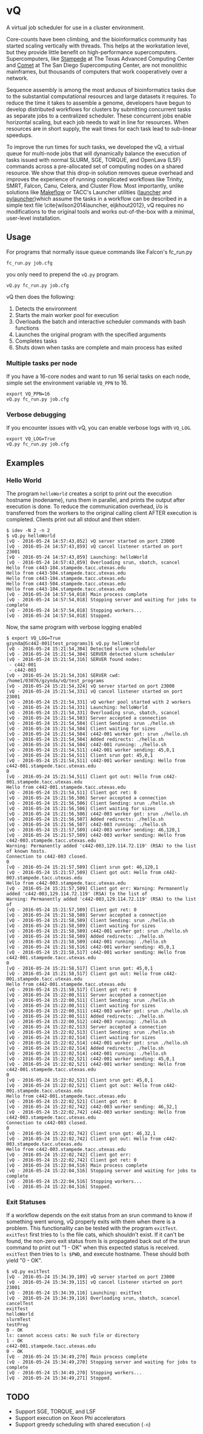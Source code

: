 # vQ
A virtual job scheduler for use in a cluster environment.

Core-counts have been climbing, and the bioinformatics community has started scaling vertically with threads.
This helps at the workstation level, but they provide little benefit on high-performance supercomputers.
Supercomputers, like [Stampede](https://portal.tacc.utexas.edu/user-guides/stampede) at The Texas Advanced Computing Center and [Comet](http://www.sdsc.edu/support/user_guides/comet.html) at The San Diego Supercomputing Center, are not monolithic mainframes, but thousands of computers that work cooperatively over a network.

Sequence assembly is among the most arduous of bioinformatics tasks due to the substantial computational resources and large datasets it requires.
To reduce the time it takes to assemble a genome, developers have begun to develop distributed workflows for clusters by submitting concurrent tasks as separate jobs to a centralized scheduler.
These concurrent jobs enable horizontal scaling, but each job needs to wait in line for resources.
When resources are in short supply, the wait times for each task lead to sub-linear speedups.

To improve the run times for such tasks, we developed the vQ, a virtual queue for multi-node jobs that will dynamically balance the execution of tasks issued with normal SLURM, SGE, TORQUE, and OpenLava (LSF) commands across a pre-allocated set of computing nodes on a shared resource.
We show that this drop-in solution removes queue overhead and improves the experience of running complicated workflows like Trinity, SMRT, Falcon, Canu, Celera, and Cluster Flow.
Most importantly, unlike solutions like [Makeflow](http://ccl.cse.nd.edu/software/makeflow/) or TACC's Launcher utilities ([launcher](https://github.com/TACC/launcher) and [pylauncher](https://github.com/TACC/pylauncher))which assume the tasks in a workflow can be described in a simple text file \cite{wilson2014launcher, eijkhout2012}, vQ requires no modifications to the original tools and works out-of-the-box with a minimal, user-level installation.

## Usage

For programs that normally issue queue commands like Falcon's fc_run.py

```shell
fc_run.py job.cfg
```

you only need to prepend the `vQ.py` program.

```shell
vQ.py fc_run.py job.cfg
```

vQ then does the following:
1. Detects the environment
2. Starts the main worker pool for execution
3. Overloads the batch and interactive scheduler commands with bash functions
4. Launches the original program with the specified arguments
5. Completes tasks
6. Shuts down when tasks are complete and main process has exited

### Multiple tasks per node

If you have a 16-core nodes and want to run 16 serial tasks on each node, simple set the environment variable `VQ_PPN` to 16.

```shell
export VQ_PPN=16
vQ.py fc_run.py job.cfg
```

### Verbose debugging

If you encounter issues with vQ, you can enable verbose logs with `VQ_LOG`.

```shell
export VQ_LOG=True
vQ.py fc_run.py job.cfg
```

## Examples

### Hello World

The program `helloWorld` creates a script to print out the execution hostname (nodename), runs them in parallel, and prints the output after execution is done.
To reduce the communication overhead, i/o is transferred from the workers to the original calling client AFTER execution is completed. Clients print out all stdout and then stderr.

```shell
$ idev -N 2 -n 2
$ vQ.py helloWorld
[vQ - 2016-05-24 14:57:43,852] vQ server started on port 23000
[vQ - 2016-05-24 14:57:43,859] vQ cancel listener started on port 23001
[vQ - 2016-05-24 14:57:43,859] Launching: helloWorld
[vQ - 2016-05-24 14:57:43,859] Overloading srun, sbatch, scancel
Hello from c443-104.stampede.tacc.utexas.edu
Hello from c443-504.stampede.tacc.utexas.edu
Hello from c443-104.stampede.tacc.utexas.edu
Hello from c443-504.stampede.tacc.utexas.edu
Hello from c443-104.stampede.tacc.utexas.edu
[vQ - 2016-05-24 14:57:54,018] Main process complete
[vQ - 2016-05-24 14:57:54,018] Stopping server and waiting for jobs to complete
[vQ - 2016-05-24 14:57:54,018] Stopping workers...
[vQ - 2016-05-24 14:57:54,018] Stopped.
```

Now, the same program with verbose logging enabled

```shell
$ export VQ_LOG=True
gzynda@Sc442-001[test_programs]$ vQ.py helloWorld
[vQ - 2016-05-24 15:21:54,304] Detected slurm scheduler
[vQ - 2016-05-24 15:21:54,304] SERVER detected slurm scheduler
[vQ - 2016-05-24 15:21:54,316] SERVER found nodes:
 - c442-001
 - c442-003
[vQ - 2016-05-24 15:21:54,316] SERVER cwd: /home1/03076/gzynda/vQ/test_programs
[vQ - 2016-05-24 15:21:54,324] vQ server started on port 23000
[vQ - 2016-05-24 15:21:54,331] vQ cancel listener started on port 23001
[vQ - 2016-05-24 15:21:54,331] vQ worker pool started with 2 workers
[vQ - 2016-05-24 15:21:54,331] Launching: helloWorld
[vQ - 2016-05-24 15:21:54,331] Overloading srun, sbatch, scancel
[vQ - 2016-05-24 15:21:54,503] Server accepted a connection
[vQ - 2016-05-24 15:21:54,504] Client Sending: srun ./hello.sh
[vQ - 2016-05-24 15:21:54,504] Client waiting for sizes
[vQ - 2016-05-24 15:21:54,504] c442-001 worker got: srun ./hello.sh
[vQ - 2016-05-24 15:21:54,504] Added redirects: ./hello.sh
[vQ - 2016-05-24 15:21:54,504] c442-001 running: ./hello.sh
[vQ - 2016-05-24 15:21:54,511] c442-001 worker sending: 45,0,1
[vQ - 2016-05-24 15:21:54,511] Client srun got: 45,0,1
[vQ - 2016-05-24 15:21:54,511] c442-001 worker sending: Hello from c442-001.stampede.tacc.utexas.edu
0
[vQ - 2016-05-24 15:21:54,511] Client got out: Hello from c442-001.stampede.tacc.utexas.edu
Hello from c442-001.stampede.tacc.utexas.edu
[vQ - 2016-05-24 15:21:54,511] Client got ret: 0
[vQ - 2016-05-24 15:21:56,506] Server accepted a connection
[vQ - 2016-05-24 15:21:56,506] Client Sending: srun ./hello.sh
[vQ - 2016-05-24 15:21:56,506] Client waiting for sizes
[vQ - 2016-05-24 15:21:56,506] c442-003 worker got: srun ./hello.sh
[vQ - 2016-05-24 15:21:56,507] Added redirects: ./hello.sh
[vQ - 2016-05-24 15:21:56,507] c442-003 running: ./hello.sh
[vQ - 2016-05-24 15:21:57,509] c442-003 worker sending: 46,120,1
[vQ - 2016-05-24 15:21:57,509] c442-003 worker sending: Hello from c442-003.stampede.tacc.utexas.edu
Warning: Permanently added 'c442-003,129.114.72.119' (RSA) to the list of known hosts.
Connection to c442-003 closed.
0
[vQ - 2016-05-24 15:21:57,509] Client srun got: 46,120,1
[vQ - 2016-05-24 15:21:57,509] Client got out: Hello from c442-003.stampede.tacc.utexas.edu
Hello from c442-003.stampede.tacc.utexas.edu
[vQ - 2016-05-24 15:21:57,509] Client got err: Warning: Permanently added 'c442-003,129.114.72.119' (RSA) to the list of
Warning: Permanently added 'c442-003,129.114.72.119' (RSA) to the list of
[vQ - 2016-05-24 15:21:57,509] Client got ret: 0
[vQ - 2016-05-24 15:21:58,508] Server accepted a connection
[vQ - 2016-05-24 15:21:58,509] Client Sending: srun ./hello.sh
[vQ - 2016-05-24 15:21:58,509] Client waiting for sizes
[vQ - 2016-05-24 15:21:58,509] c442-001 worker got: srun ./hello.sh
[vQ - 2016-05-24 15:21:58,509] Added redirects: ./hello.sh
[vQ - 2016-05-24 15:21:58,509] c442-001 running: ./hello.sh
[vQ - 2016-05-24 15:21:58,516] c442-001 worker sending: 45,0,1
[vQ - 2016-05-24 15:21:58,517] c442-001 worker sending: Hello from c442-001.stampede.tacc.utexas.edu
0
[vQ - 2016-05-24 15:21:58,517] Client srun got: 45,0,1
[vQ - 2016-05-24 15:21:58,517] Client got out: Hello from c442-001.stampede.tacc.utexas.edu
Hello from c442-001.stampede.tacc.utexas.edu
[vQ - 2016-05-24 15:21:58,517] Client got ret: 0
[vQ - 2016-05-24 15:22:00,511] Server accepted a connection
[vQ - 2016-05-24 15:22:00,511] Client Sending: srun ./hello.sh
[vQ - 2016-05-24 15:22:00,511] Client waiting for sizes
[vQ - 2016-05-24 15:22:00,511] c442-003 worker got: srun ./hello.sh
[vQ - 2016-05-24 15:22:00,511] Added redirects: ./hello.sh
[vQ - 2016-05-24 15:22:00,512] c442-003 running: ./hello.sh
[vQ - 2016-05-24 15:22:02,513] Server accepted a connection
[vQ - 2016-05-24 15:22:02,513] Client Sending: srun ./hello.sh
[vQ - 2016-05-24 15:22:02,514] Client waiting for sizes
[vQ - 2016-05-24 15:22:02,514] c442-001 worker got: srun ./hello.sh
[vQ - 2016-05-24 15:22:02,514] Added redirects: ./hello.sh
[vQ - 2016-05-24 15:22:02,514] c442-001 running: ./hello.sh
[vQ - 2016-05-24 15:22:02,521] c442-001 worker sending: 45,0,1
[vQ - 2016-05-24 15:22:02,521] c442-001 worker sending: Hello from c442-001.stampede.tacc.utexas.edu
0
[vQ - 2016-05-24 15:22:02,521] Client srun got: 45,0,1
[vQ - 2016-05-24 15:22:02,521] Client got out: Hello from c442-001.stampede.tacc.utexas.edu
Hello from c442-001.stampede.tacc.utexas.edu
[vQ - 2016-05-24 15:22:02,521] Client got ret: 0
[vQ - 2016-05-24 15:22:02,742] c442-003 worker sending: 46,32,1
[vQ - 2016-05-24 15:22:02,742] c442-003 worker sending: Hello from c442-003.stampede.tacc.utexas.edu
Connection to c442-003 closed.
0
[vQ - 2016-05-24 15:22:02,742] Client srun got: 46,32,1
[vQ - 2016-05-24 15:22:02,742] Client got out: Hello from c442-003.stampede.tacc.utexas.edu
Hello from c442-003.stampede.tacc.utexas.edu
[vQ - 2016-05-24 15:22:02,742] Client got err:
[vQ - 2016-05-24 15:22:02,742] Client got ret: 0
[vQ - 2016-05-24 15:22:04,516] Main process complete
[vQ - 2016-05-24 15:22:04,516] Stopping server and waiting for jobs to complete
[vQ - 2016-05-24 15:22:04,516] Stopping workers...
[vQ - 2016-05-24 15:22:04,516] Stopped.
```

### Exit Statuses

If a workflow depends on the exit status from an srun command to know if something went wrong, vQ properly exits with them when there is a problem.
This functionality can be tested with the program `exitTest`.
`exitTest` first tries to `ls` the file cats, which shouldn't exist.
If it can't be found, the non-zero exit status from ls is propagated back out of the srun command to print out "1 - OK" when this expected status is received.
`exitTest` then tries to `ls $PWD`, and execute hostname. These should both yield "0 - OK".

```shell
$ vQ.py exitTest
[vQ - 2016-05-24 15:34:39,109] vQ server started on port 23000
[vQ - 2016-05-24 15:34:39,115] vQ cancel listener started on port 23001
[vQ - 2016-05-24 15:34:39,116] Launching: exitTest
[vQ - 2016-05-24 15:34:39,116] Overloading srun, sbatch, scancel
cancelTest
exitTest
helloWorld
slurmTest
testProg
0 - OK
ls: cannot access cats: No such file or directory
1 - OK
c442-001.stampede.tacc.utexas.edu
0 - OK
[vQ - 2016-05-24 15:34:49,270] Main process complete
[vQ - 2016-05-24 15:34:49,270] Stopping server and waiting for jobs to complete
[vQ - 2016-05-24 15:34:49,270] Stopping workers...
[vQ - 2016-05-24 15:34:49,271] Stopped.
```

## TODO
* Support SGE, TORQUE, and LSF
* Support execution on Xeon Phi accelerators
* Support greedy scheduling with shared execution (`-n`)
